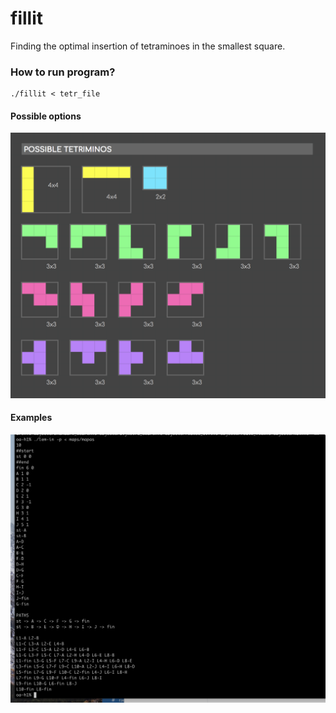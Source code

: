 # fillit

Finding the optimal insertion of tetraminoes in the smallest square.

### How to run program?

```
./fillit < tetr_file
```
#### Possible options 
![Example](https://github.com/Ahmad-Buglen/fillit/blob/master/img/possible_tet.png)

#### Examples
![Example](https://github.com/Ahmad-Buglen/lemin/blob/master/img/example.png)
